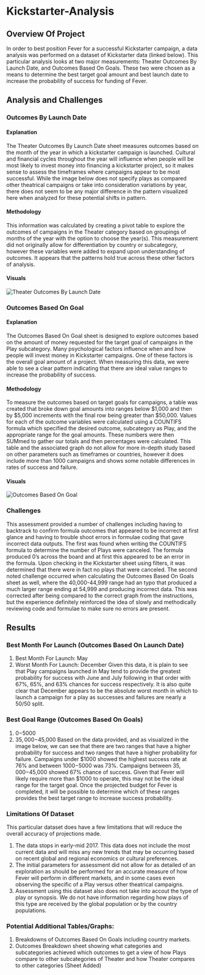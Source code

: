 # Kickstarter-Analysis

## Overview Of Project
In order to best position Fever for a successful Kickstarter campaign, a data analysis was performed on a dataset of Kickstarter data (linked below). This particular analysis looks at two major measurements: Theater Outcomes By Launch Date, and Outcomes Based On Goals. These two were chosen as a means to determine the best target goal amount and best launch date to increase the probability of success for funding of Fever. 

## Analysis and Challenges

### Outcomes By Launch Date

#### Explanation
The Theater Outcomes By Launch Date sheet measures outcomes based on the month of the year in which a kickstarter campaign is launched. Cultural and financial cycles throughout the year will influence when people will be most likely to invest money into financing a kickstarter project, so it makes sense to assess the timeframes where campaigns appear to be most successful. While the image below does not specify plays as compared other theatrical campaigns or take into consideration variations by year, there does not seem to be any major difference in the pattern visualized here when analyzed for these potential shifts in pattern. 

#### Methodology
This information was calculated by creating a pivot table to explore the outcomes of campaigns in the Theater category based on groupings of months of the year with the option to choose the year(s). This measurement did not originally allow for differentiation by country or subcategory, however these variables were added to expand upon understanding of outcomes. It appears that the patterns hold true across these other factors of analysis.  

#### Visuals
![Theater Outcomes By Launch Date](https://github.com/ghynox/Kickstarter-Analysis/blob/main/Theater_Outcomes_vs_Launch.png)

### Outcomes Based On Goal

#### Explanation 
The Outcomes Based On Goal sheet is designed to explore outcomes based on the amount of money requested for the target goal of campaigns in the Play subcategory. Many psychological factors influence when and how people will invest money in Kickstarter campaigns. One of these factors is the overall goal amount of a project. When measuring this data, we were able to see a clear pattern indicating that there are ideal value ranges to increase the probability of success. 

#### Methodology
To measure the outcomes based on target goals for campaigns, a table was created that broke down goal amounts into ranges below $1,000 and then by $5,000 increments with the final row being greater than $50,000. Values for each of the outcome variables were calculated using a COUNTIFS formula which specified the desired outcome, subcategory as Play, and the appropriate range for the goal amounts. These numbers were then SUMmed to gather our totals and then percentages were calculated. This table and the associated graph do not allow for more in-depth study based on other parameters such as timeframes or countries, however it does include more than 1000 campaigns and shows some notable differences in rates of success and failure. 

#### Visuals
![Outcomes Based On Goal](https://github.com/ghynox/Kickstarter-Analysis/blob/main/Outcomes_vs_Goals.png)

### Challenges
This assessment provided a number of challenges including having to backtrack to confirm formula outcomes that appeared to be incorrect at first glance and having to trouble shoot errors in formulae coding that gave incorrect data outputs. The first was found when writing the COUNTIFS formula to determine the number of Plays were canceled. The formula produced 0’s across the board and at first this appeared to be an error in the formula. Upon checking in the Kickstarter sheet using filters, it was determined that there were in fact no plays that were canceled. The second noted challenge occurred when calculating the Outcomes Based On Goals sheet as well, where the 40,000-44,999 range had an typo that produced a much larger range ending at 54,999 and producing incorrect data. This was corrected after being compared to the correct graph from the instructions, but the experience definitely reinforced the idea of slowly and methodically reviewing code and formulae to make sure no errors are present. 

## Results

### Best Month For Launch (Outcomes Based On Launch Date) 
1. Best Month For Launch: May
2. Worst Month For Launch: December
Given this data, it is plain to see that Play campaigns launched in May tend to provide the greatest probability for success with June and July following in that order with 67%, 65%, and 63% chances for success respectively. It is also quite clear that December appears to be the absolute worst month in which to launch a campaign for a play as successes and failures are nearly a 50/50 split. 

### Best Goal Range (Outcomes Based On Goals)
1. $0-$5000
2. $35,000-$45,000
Based on the data provided, and as visualized in the image below, we can see that there are two ranges that have a higher probability for success and two ranges that have a higher probability for failure. Campaigns under $1000 showed the highest success rate at 76% and between $1000-$5000 was 73%. Campaigns between $35,000-$45,000 showed 67% chance of success. Given that Fever will likely require more than $1000 to operate, this may not be the ideal range for the target goal. Once the projected budget for Fever is completed, it will be possible to determine which of these ranges provides the best target range to increase success probability.

### Limitations Of Dataset
This particular dataset does have a few limitations that will reduce the overall accuracy of projections made. 
1. The data stops in early-mid 2017. This data does not include the most current data and will miss any new trends that may be occurring based on recent global and regional economics or cultural preferences.
2. The initial parameters for assessment did not allow for as detailed of an exploration as should be performed for an accurate measure of how Fever will perform in different markets, and in some cases even observing the specific of a Play versus other theatrical campaigns. 
3. Assessment using this dataset also does not take into accout the type of play or synopsis. We do not have information regarding how plays of this type are received by the global population or by the country populations. 

### Potential Additional Tables/Graphs:
1. Breakdowns of Outcomes Based On Goals including country markets.
2. Outcomes Breakdown sheet showing what categories and subcategories achieved which outcomes to get a view of how Plays compare to other subcategories of Theater and how Theater compares to other categories (Sheet Added)
